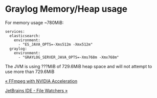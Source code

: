 # Graylog Memory/Heap usage

For memory usage ~780MiB:

    services:
      elasticsearch:
        environment:
          - "ES_JAVA_OPTS=-Xms512m -Xmx512m"
      graylog:
        environment:
          - "GRAYLOG_SERVER_JAVA_OPTS=-Xms768m -Xmx768m"


The JVM is using ???MiB of 729.6MiB heap space and will not attempt to use more than 729.6MiB



[« FFmpeg with NVIDIA Acceleration](ffmpeg-nvenc.html)

[JetBrains IDE - File Watchers »](jetbrains-file-watchers.html)


